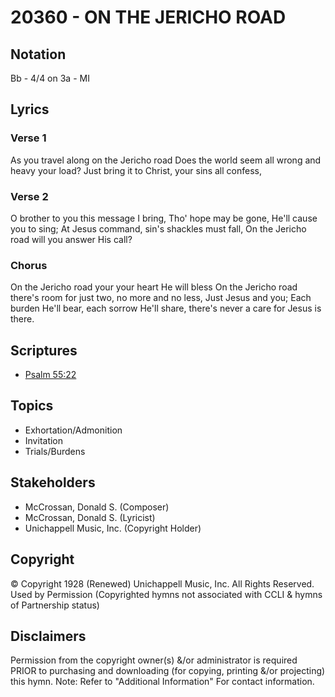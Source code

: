 # 20360 - ON THE JERICHO ROAD

## Notation

Bb - 4/4 on 3a - MI

## Lyrics

### Verse 1

As you travel along on the Jericho road Does the world seem all wrong and heavy your load? Just bring it to Christ, your sins all confess,

### Verse 2

O brother to you this message I bring, Tho' hope may be gone, He'll cause you to sing; At Jesus command, sin's shackles must fall, On the Jericho road will you answer His call?

### Chorus

On the Jericho road your your heart He will bless On  the Jericho road there's room for just two, no more and no less, Just Jesus and you; Each burden He'll bear, each sorrow He'll share, there's never a care for Jesus is there.


## Scriptures

- [Psalm 55:22](https://www.biblegateway.com/passage/?search=Psalm%2055%3A22)

## Topics

- Exhortation/Admonition
- Invitation
- Trials/Burdens

## Stakeholders

- McCrossan, Donald S. (Composer)
- McCrossan, Donald S. (Lyricist)
- Unichappell Music, Inc. (Copyright Holder)

## Copyright

© Copyright 1928 (Renewed) Unichappell  Music, Inc.  All Rights Reserved. Used by Permission
(Copyrighted hymns not associated with CCLI & hymns of Partnership status)

## Disclaimers

Permission from the copyright owner(s) &/or administrator is required PRIOR to purchasing and downloading (for copying, printing &/or projecting) this hymn.
Note: Refer to "Additional Information" For contact information.

